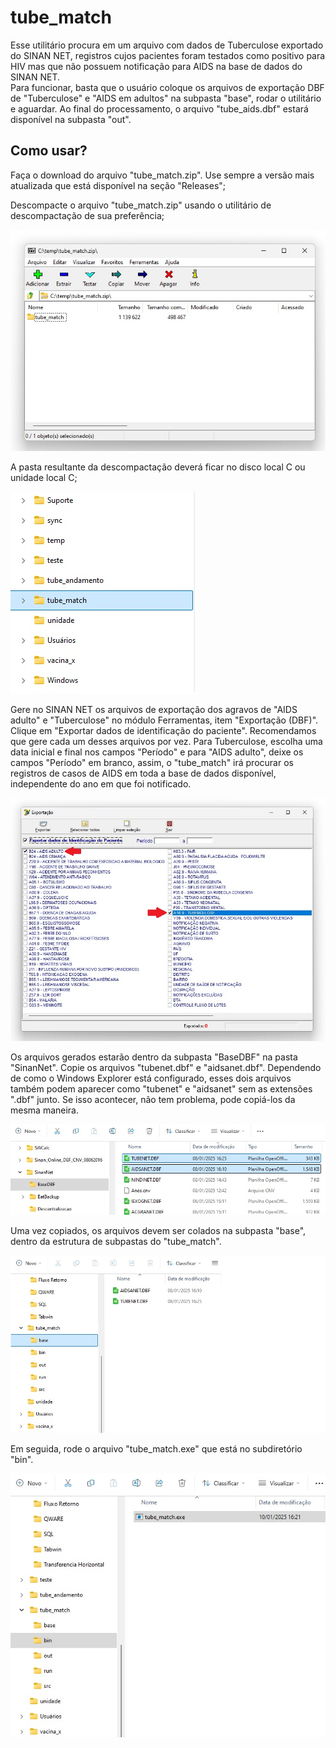 # tube_match  

Esse utilitário procura em um arquivo com dados de Tuberculose exportado do SINAN NET, registros cujos pacientes foram testados como positivo para HIV mas que não possuem notificação para AIDS na base de dados do SINAN NET.  
Para funcionar, basta que o usuário coloque os arquivos de exportação DBF de "Tuberculose" e "AIDS em adultos" na subpasta "base", rodar o utilitário e aguardar. Ao final do processamento, o arquivo "tube_aids.dbf" estará disponível na subpasta "out".

## Como usar?  

Faça o download do arquivo "tube_match.zip". Use sempre a versão mais atualizada que está disponível na seção "Releases";  

Descompacte o arquivo "tube_match.zip" usando o utilitário de descompactação de sua preferência;  

![x](/pictures/tube_match_pic1.jpg)  

A pasta resultante da descompactação deverá ficar no disco local C ou unidade local C;  

![x](/pictures/tube_match_pic2.jpg)  

Gere no SINAN NET os arquivos de exportação dos agravos de "AIDS adulto" e "Tuberculose" no módulo Ferramentas, item "Exportação (DBF)". Clique em "Exportar dados de identificação do paciente". Recomendamos que gere cada um desses arquivos por vez. Para Tuberculose, escolha uma data inicial e final nos campos "Período" e para "AIDS adulto", deixe os campos "Período" em branco, assim, o "tube_match" irá procurar os registros de casos de AIDS em toda a base de dados disponível, independente do ano em que foi notificado.  

![x](/pictures/tube_match_pic3.jpg)  

Os arquivos gerados estarão dentro da subpasta "BaseDBF" na pasta "SinanNet". Copie os arquivos "tubenet.dbf" e "aidsanet.dbf". Dependendo de como o Windows Explorer está configurado, esses dois arquivos também podem aparecer como "tubenet" e "aidsanet" sem as extensões ".dbf" junto. Se isso acontecer, não tem problema, pode copiá-los da mesma maneira.

![x](/pictures/tube_match_pic4.jpg)  

Uma vez copiados, os arquivos devem ser colados na subpasta "base", dentro da estrutura de subpastas do "tube_match".  

![x](/pictures/tube_match_pic5.jpg)  

Em seguida, rode o arquivo "tube_match.exe" que está no subdiretório "bin".  

![x](/pictures/tube_match_pic6.jpg)  

